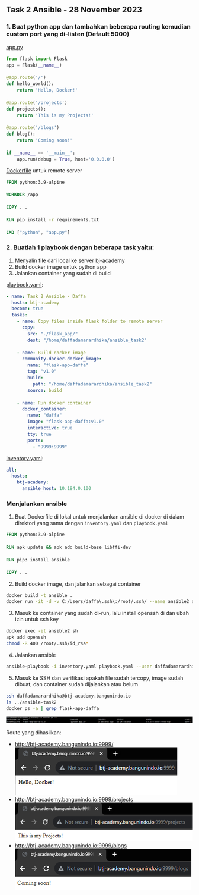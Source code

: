 ## Task 2 Ansible - 28 November 2023

### 1. Buat python app dan tambahkan beberapa routing kemudian custom port yang di-listen (Default 5000)
[app.py](flask/app.py)
```python
from flask import Flask
app = Flask(__name__)

@app.route('/')
def hello_world():
    return 'Hello, Docker!'

@app.route('/projects')
def projects():
    return 'This is my Projects!'

@app.route('/blogs')
def blog():
    return 'Coming soon!'

if __name__ == '__main__':
    app.run(debug = True, host='0.0.0.0')
```

[Dockerfile](flask/Dockerfile) untuk remote server

```dockerfile
FROM python:3.9-alpine

WORKDIR /app

COPY . .

RUN pip install -r requirements.txt

CMD ["python", "app.py"]
```
### 2. Buatlah 1 playbook dengan beberapa task yaitu:
1. Menyalin file dari local ke server bj-academy
2. Build docker image untuk python app
3. Jalankan container yang sudah di build

[playbook.yaml](playbook.yaml):
```yaml
- name: Task 2 Ansible - Daffa
  hosts: btj-academy
  become: true
  tasks:
    - name: Copy files inside flask folder to remote server
      copy:
        src: "./flask_app/"
        dest: "/home/daffadamarardhika/ansible_task2"

    - name: Build docker image
      community.docker.docker_image:
        name: "flask-app-daffa"
        tag: "v1.0"
        build:
          path: "/home/daffadamarardhika/ansible_task2"
        source: build

    - name: Run docker container
      docker_container:
        name: "daffa"
        image: "flask-app-daffa:v1.0"
        interactive: true
        tty: true
        ports:
          - "9999:9999"
```
[inventory.yaml](inventory.yaml):
```yaml
all:
  hosts:
    btj-academy:
      ansible_host: 10.184.0.100
```


### Menjalankan ansible
1. Buat Dockerfile di lokal untuk menjalankan ansible di docker di dalam direktori yang sama dengan `inventory.yaml` dan `playbook.yaml`
```dockerfile
FROM python:3.9-alpine

RUN apk update && apk add build-base libffi-dev

RUN pip3 install ansible

COPY . .
```
2. Build docker image, dan jalankan sebagai container
```bash
docker build -t ansible .
docker run -it -d -v C:/Users/daffa\.ssh\:/root/.ssh/ --name ansible2 ansible-2
```
3. Masuk ke container yang sudah di-run, lalu install openssh di dan ubah izin untuk ssh key
```bash
docker exec -it ansible2 sh
apk add openssh
chmod -R 400 /root/.ssh/id_rsa*
```
4. Jalankan ansible
```bash
ansible-playbook -i inventory.yaml playbook.yaml --user daffadamarardhika
```
5. Masuk ke SSH dan verifikasi apakah file sudah tercopy, image sudah dibuat, dan container sudah dijalankan atau belum
```bash
ssh daffadamarardhika@btj-academy.bangunindo.io
ls ../ansible-task2
docker ps -a | grep flask-app-daffa
```
![container_works](photos/container_works.png)

Route yang dihasilkan:
- http://btj-academy.bangunindo.io:9999/ \
![index_route](photos/index_route.png) 
- http://btj-academy.bangunindo.io:9999/projects \
![projects_route](photos/projects_route.png)
- http://btj-academy.bangunindo.io:9999/blogs \
![blogs_route](photos/blogs_route.png)